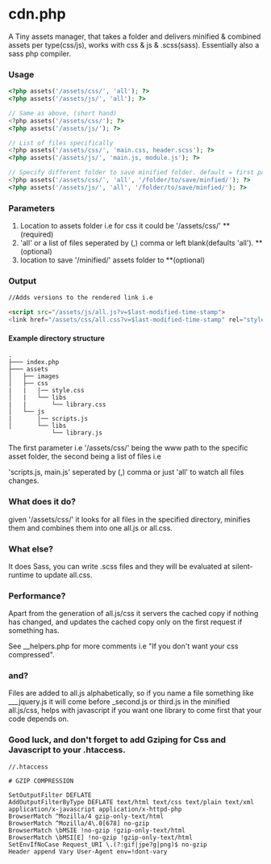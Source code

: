 # cdn.php

A Tiny assets manager, that takes a folder and delivers minified & combined assets per type(css/js), works with css &amp; js & .scss(sass). Essentially also a sass php compiler.


### Usage

```php
<?php assets('/assets/css/', 'all'); ?>
<?php assets('/assets/js/', 'all'); ?>

// Same as above, (short hand)
<?php assets('/assets/css/'); ?>
<?php assets('/assets/js/'); ?>

// List of files specifically
<?php assets('/assets/css/', 'main.css, header.scss'); ?>
<?php assets('/assets/js/', 'main.js, module.js'); ?>

// Specify different folder to save minified folder. default = first param + '/minified/'
<?php assets('/assets/css/', 'all', '/folder/to/save/minfied/'); ?>
<?php assets('/assets/js/', 'all', '/folder/to/save/minfied/'); ?>
```

### Parameters

1. Location to assets folder i.e for css it could be '/assets/css/' **(required)
2. 'all' or a list of files seperated by (,) comma or left blank(defaults 'all'). **(optional)
3. location to save '/minified/' assets folder to **(optional)

### Output

```html
//Adds versions to the rendered link i.e

<script src="/assets/js/all.js?v=$last-modified-time-stamp">
<link href="/assets/css/all.css?v=$last-modified-time-stamp" rel="stylesheet">
```

#### Example directory structure

```
.
├─── index.php
├─── assets
│   ├── images
│   ├── css
|   |   |── style.css
│   |   └── libs
|   |		└── library.css
│   └── js
|       |── scripts.js
│       └── libs
 			└── library.js
```



The first parameter i.e '/assets/css/' being the www path to the specific asset folder, the second being a list of files i.e

'scripts.js, main.js' seperated by (,) comma or just 'all' to watch all files changes.

### What does it do?

given '/assets/css/' it looks for all files in the specified directory, minifies them and combines them into one all.js or all.css.

### What else?

It does Sass, you can write .scss files and they will be evaluated at silent-runtime to update all.css.

### Performance?

Apart from the generation of all.js/css it servers the cached copy if nothing has changed, and updates the cached copy only on the first request if something has.

See __helpers.php for more comments i.e "If you don't want your css compressed".

### and?

Files are added to all.js alphabetically, so if you name a file something like ___jquery.js it will come before _second.js or third.js in the minified all.js/css, helps with javascript if you want one library to come first that your code depends on.


### Good luck, and don't forget to add Gziping for Css and Javascript to your .htaccess.

```
//.htaccess

# GZIP COMPRESSION

SetOutputFilter DEFLATE
AddOutputFilterByType DEFLATE text/html text/css text/plain text/xml application/x-javascript application/x-httpd-php
BrowserMatch ^Mozilla/4 gzip-only-text/html
BrowserMatch ^Mozilla/4\.0[678] no-gzip
BrowserMatch \bMSIE !no-gzip !gzip-only-text/html
BrowserMatch \bMSI[E] !no-gzip !gzip-only-text/html
SetEnvIfNoCase Request_URI \.(?:gif|jpe?g|png)$ no-gzip
Header append Vary User-Agent env=!dont-vary
```
